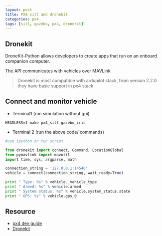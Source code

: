 ```yaml
---
layout: post
title: PX4 sitl and dronekit
categories: px4
tags: [sitl, gazebo, px4, dronekit]
---
```


## Dronekit
DroneKit-Python allows developers to create apps that run on an onboard companion computer.

The API communicates with vehicles over MAVLink

> Dronekit is most compatible with ardupilot stack, from version 2.2.0 they have basic support in px4 stack


## Connect and monitor vehicle

- Terminal1 (run simulation without gui)
```
HEADLESS=1 make px4_sitl gazebo_iris
```

- Terminal 2 (run the above code/ commands)
```bash
#use ipython or run script
```
~~~python
from dronekit import connect, Command, LocationGlobal
from pymavlink import mavutil
import time, sys, argparse, math

connection_string = '127.0.0.1:14540'
vehicle = connect(connection_string, wait_ready=True)

print " Type: %s" % vehicle._vehicle_type
print " Armed: %s" % vehicle.armed
print " System status: %s" % vehicle.system_status.state
print " GPS: %s" % vehicle.gps_0
~~~

## Resource
- [px4 dev guide](https://dev.px4.io/en/robotics/dronekit.html)
- [Dronekit](http://python.dronekit.io/)
